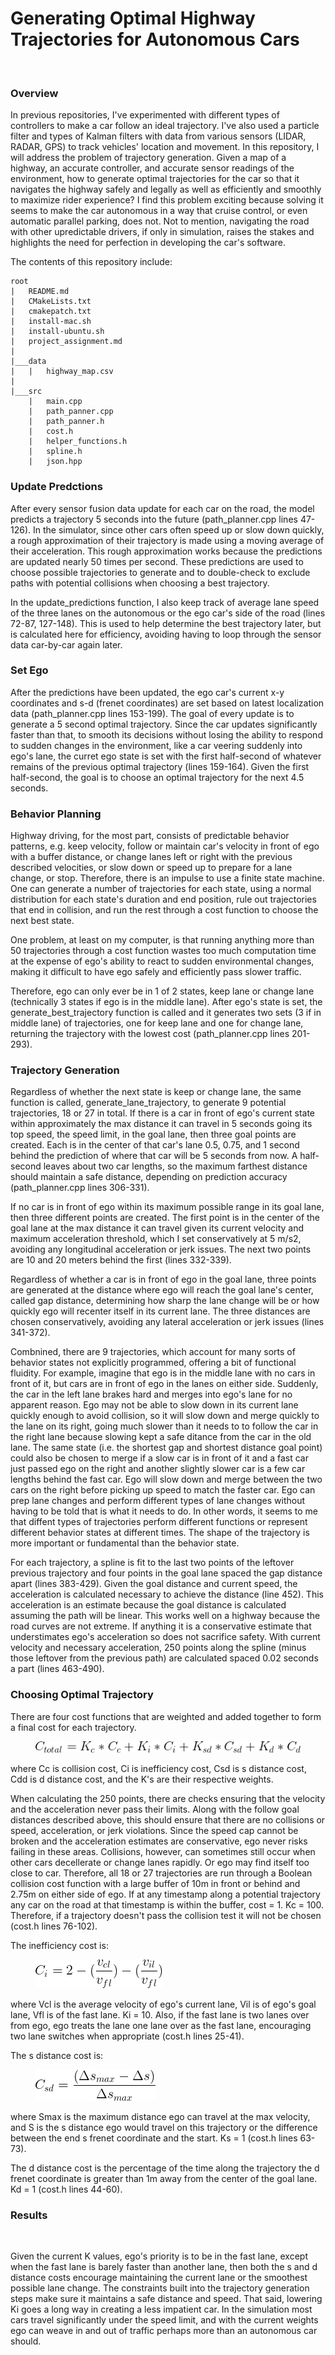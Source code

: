 # Generating Optimal Highway Trajectories for Autonomous Cars
<figure>
  <img src=""/>
</figure>
 <p></p>
 
### Overview
In previous repositories, I've experimented with different types of controllers to make a car follow an ideal trajectory. I've also used a particle filter and types of Kalman filters with data from various sensors (LIDAR, RADAR, GPS) to track vehicles' location and movement. In this repository, I will address the problem of trajectory generation. Given a map of a highway, an accurate controller, and accurate sensor readings of the environment, how to generate optimal trajectories for the car so that it navigates the highway safely and legally as well as efficiently and smoothly to maximize rider experience? I find this problem exciting because solving it seems to make the car autonomous in a way that cruise control, or even automatic parallel parking, does not. Not to mention, navigating the road with other upredictable drivers, if only in simulation, raises the stakes and highlights the need for perfection in developing the car's software. 
 
The contents of this repository include:
```
root
|   README.md
|   CMakeLists.txt
|   cmakepatch.txt
|   install-mac.sh
|   install-ubuntu.sh
|   project_assignment.md
|
|___data
|   |   highway_map.csv
|
|___src
    |   main.cpp
    |   path_panner.cpp
    |   path_panner.h
    |   cost.h
    |   helper_functions.h
    |   spline.h
    |   json.hpp
```

### Update Predctions
After every sensor fusion data update for each car on the road, the model predicts a trajectory 5 seconds into the future (path_planner.cpp lines 47-126). In the simulator, since other cars often speed up or slow down quickly, a rough approximation of their trajectory is made using a moving average of their acceleration. This rough approximation works because the predictions are updated nearly 50 times per second. These predictions are used to choose possible trajectories to generate and to double-check to exclude paths with potential collisions when choosing a best trajectory.

In the update_predictions function, I also keep track of average lane speed of the three lanes on the autonomous or the ego car's side of the road (lines 72-87, 127-148). This is used to help determine the best trajectory later, but is calculated here for efficiency, avoiding having to loop through the sensor data car-by-car again later.

### Set Ego
After the predictions have been updated, the ego car's current x-y coordinates and s-d (frenet coordinates) are set based on latest localization data (path_planner.cpp lines 153-199). The goal of every update is to generate a 5 second optimal trajectory. Since the car updates significantly faster than that, to smooth its decisions without losing the ability to respond to sudden changes in the environment, like a car veering suddenly into ego's lane, the curret ego state is set with the first half-second of whatever remains of the previous optimal trajectory (lines 159-164). Given the first half-second, the goal is to choose an optimal trajectory for the next 4.5 seconds.

### Behavior Planning
Highway driving, for the most part, consists of predictable behavior patterns, e.g. keep velocity, follow or maintain car's velocity in front of ego with a buffer distance, or change lanes left or right with the previous described velocities, or slow down or speed up to prepare for a lane change, or stop. Therefore, there is an impulse to use a finite state machine. One can generate a number of trajectories for each state, using a normal distribution for each state's duration and end position, rule out trajectories that end in collision, and run the rest through a cost function to choose the next best state.

One problem, at least on my computer, is that running anything more than 50 trajectories through a cost function wastes too much computation time at the expense of ego's ability to react to sudden environmental changes, making it difficult to have ego safely and efficiently pass slower traffic. 

Therefore, ego can only ever be in 1 of 2 states, keep lane or change lane (technically 3 states if ego is in the middle lane). After ego's state is set, the generate_best_trajectory function is called and it generates two sets (3 if in middle lane) of trajectories, one for keep lane and one for change lane, returning the trajectory with the lowest cost (path_planner.cpp lines 201-293).

### Trajectory Generation
Regardless of whether the next state is keep or change lane, the same function is called, generate_lane_trajectory, to generate 9 potential trajectories, 18 or 27 in total. If there is a car in front of ego's current state within approximately the max distance it can travel in 5 seconds going its top speed, the speed limit, in the goal lane, then three goal points are created. Each is in the center of that car's lane 0.5, 0.75, and 1 second behind the prediction of where that car will be 5 seconds from now. A half-second leaves about two car lengths, so the maximum farthest distance should maintain a safe distance, depending on prediction accuracy (path_planner.cpp lines 306-331).

If no car is in front of ego within its maximum possible range in its goal lane, then three different points are created. The first point is in the center of the goal lane at the max distance it can travel given its current velocity and maximum acceleration threshold, which I set conservatively at 5 m/s2, avoiding any longitudinal acceleration or jerk issues. The next two points are 10 and 20 meters behind the first (lines 332-339).

Regardless of whether a car is in front of ego in the goal lane, three points are generated at the distance where ego will reach the goal lane's center, called gap distance, determining how sharp the lane change will be or how quickly ego will recenter itself in its current lane. The three distances are chosen conservatively, avoiding any lateral acceleration or jerk issues (lines 341-372).

Combnined, there are 9 trajectories, which account for many sorts of behavior states not explicitly programmed, offering a bit of functional fluidity. For example, imagine that ego is in the middle lane with no cars in front of it, but cars are in front of ego in the lanes on either side. Suddenly, the car in the left lane brakes hard and merges into ego's lane for no apparent reason. Ego may not be able to slow down in its current lane quickly enough to avoid collision, so it will slow down and merge quickly to the lane on its right, going much slower than it needs to to follow the car in the right lane because slowing kept a safe ditance from the car in the old lane. The same state (i.e. the shortest gap and shortest distance goal point) could also be chosen to merge if a slow car is in front of it and a fast car just passed ego on the right and another slightly slower car is a few car lengths behind the fast car. Ego will slow down and merge between the two cars on the right before picking up speed to match the faster car. Ego can prep lane changes and perform different types of lane changes without having to be told that is what it needs to do. In other words, it seems to me that diffent types of trajectories perform different functions or represent different behavior states at different times. The shape of the trajectory is more important or fundamental than the behavior state.

For each trajectory, a spline is fit to the last two points of the leftover previous trajectory and four points in the goal lane spaced the gap distance apart (lines 383-429). Given the goal distance and current speed, the acceleration is calculated necessary to achieve the distance (line 452). This acceleration is an estimate because the goal distance is calculated assuming the path will be linear. This works well on a highway because the road curves are not extreme. If anything it is a conservative estimate that understimates ego's acceleration so does not sacrifice safety. With current velocity and necessary acceleration, 250 points along the spline (minus those leftover from the previous path) are calculated spaced 0.02 seconds a part (lines 463-490). 

### Choosing Optimal Trajectory
There are four cost functions that are weighted and added together to form a final cost for each trajectory.
<figure>
  <img src="readme_images/total_cost.png"/>
</figure>
 <p></p>
where Cc is collision cost, Ci is inefficiency cost, Csd is s distance cost, Cdd is d distance cost, and the K's are their respective weights.

When calculating the 250 points, there are checks ensuring that the velocity and the acceleration never pass their limits. Along with the follow goal distances described above, this should ensure that there are no collisions or speed, acceleration, or jerk violations. Since the speed cap cannot be broken and the acceleration estimates are conservative, ego never risks failing in these areas. Collisions, however, can sometimes still occur when other cars decellerate or change lanes rapidly. Or ego may find itself too close to car. Therefore, all 18 or 27 trajectories are run through a Boolean collision cost function with a large buffer of 10m in front or behind and 2.75m on either side of ego. If at any timestamp along a potential trajectory any car on the road at that timestamp is within the buffer, cost = 1. Kc = 100. Therefore, if a trajectory doesn't pass the collision test it will not be chosen (cost.h lines 76-102).

The inefficiency cost is:
<figure>
  <img src="readme_images/inefficiency_cost.png"/>
</figure>
 <p></p>
where Vcl is the average velocity of ego's current lane, Vil is of ego's goal lane, Vfl is of the fast lane. Ki = 10. Also, if the fast lane is two lanes over from ego, ego treats the lane one lane over as the fast lane, encouraging two lane switches when appropriate (cost.h lines 25-41).

The s distance cost is:
<figure>
  <img src="readme_images/s_cost.png"/>
</figure>
 <p></p>
where Smax is the maximum distance ego can travel at the max velocity, and S is the s distance ego would travel on this trajectory or the difference between the end s frenet coordinate and the start. Ks = 1 (cost.h lines 63-73).

The d distance cost is the percentage of the time along the trajectory the d frenet coordinate is greater than 1m away from the center of the goal lane. Kd = 1 (cost.h lines 44-60).

### Results
<figure>
  <img src=""/>
</figure>
 <p></p>

Given the current K values, ego's priority is to be in the fast lane, except when the fast lane is barely faster than another lane, then both the s and d distance costs encourage maintaining the current lane or the smoothest possible lane change. The constraints built into the trajectory generation steps make sure it maintains a safe distance and speed. That said, lowering Ki goes a long way in creating a less impatient car. In the simulation most cars travel significantly under the speed limit, and with the current weights ego can weave in and out of traffic perhaps more than an autonomous car should.
